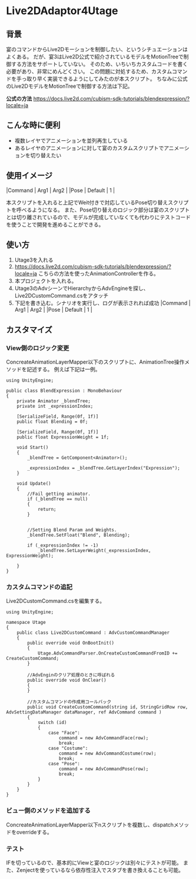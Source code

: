 # Live2DAdaptor4Utage

## 背景
宴のコマンドからLive2Dモーションを制御したい、というシチュエーションはよくある。
だが、宴3はLive2D公式で紹介されているモデルをMotionTreeで制御する方法をサポートしていない。
そのため、いちいちカスタムコードを書く必要があり、非常にめんどくさい。
この問題に対処するため、カスタムコマンドを手っ取り早く実装できるようにしてみたのが本スクリプト。
ちなみに公式のLive2DモデルをMotionTreeで制御する方法は下記。

**公式の方法**
https://docs.live2d.com/cubism-sdk-tutorials/blendexpression/?locale=ja


## こんな時に便利
- 複数レイヤでアニメーションを並列再生している
- あるレイヤのアニメーションに対して宴のカスタムスクリプトでアニメーションを切り替えたい

## 使用イメージ

|Command | Arg1 | Arg2 |
|Pose | Default | 1 |

本スクリプトを入れると上記でWeit付きで対応しているPose切り替えスクリプトを呼べるようになる。
また、Pose切り替えのロジック部分は宴のスクリプトとは切り離されているので、モデルが完成していなくても代わりにテストコードを使うことで開発を進めることができる。

## 使い方
1. Utage3を入れる
2. https://docs.live2d.com/cubism-sdk-tutorials/blendexpression/?locale=ja こちらの方法を使ったAnimationControllerを作る。
3. 本プロジェクトを入れる。
4. Utage3のAdvシーンでHierarchyからAdvEngineを探し、Live2DCustomCommand.csをアタッチ
5. 下記を書き込む。シナリオを実行し、ログが表示されれば成功
|Command | Arg1 | Arg2 |
|Pose | Default | 1 |

## カスタマイズ

### View側のロジック変更
ConcreateAnimationLayerMapper以下のスクリプトに、AnimationTree操作メソッドを記述する。
例えば下記は一例。

```
using UnityEngine;
 
public class BlendExpression : MonoBehaviour
{
    private Animator _blendTree;
    private int _expressionIndex;
 
    [SerializeField, Range(0f, 1f)]
    public float Blending = 0f;
 
    [SerializeField, Range(0f, 1f)]
    public float ExpressionWeight = 1f;
 
    void Start()
    {
        _blendTree = GetComponent<Animator>();
 
        _expressionIndex = _blendTree.GetLayerIndex("Expression");
    }
 
    void Update()
    {
        //Fail getting animator.
        if (_blendTree == null)
        {
            return;
        }
 
 
        //Setting Blend Param and Weights.
        _blendTree.SetFloat("Blend", Blending);
 
        if (_expressionIndex != -1)
            _blendTree.SetLayerWeight(_expressionIndex, ExpressionWeight);
 
    }
}
```

### カスタムコマンドの追記
Live2DCustomCommand.csを編集する。

```
using UnityEngine;

namespace Utage
{
	public class Live2DCustomCommand : AdvCustomCommandManager
	{
		public override void OnBootInit()
		{
			Utage.AdvCommandParser.OnCreateCustomCommandFromID += CreateCustomCommand;
		}

		//AdvEnginのクリア処理のときに呼ばれる
		public override void OnClear()
		{
		}
 		
		//カスタムコマンドの作成用コールバック
		public void CreateCustomCommand(string id, StringGridRow row, AdvSettingDataManager dataManager, ref AdvCommand command )
		{
			switch (id)
			{
				case "Face":
					command = new AdvCommandFace(row);
					break;
				case "Costume":
					command = new AdvCommandCostume(row);
					break;
				case "Pose":
					command = new AdvCommandPose(row);
					break;
			}
		}
	}
}
```

### ビュー側のメソッドを追加する
ConcreateAnimationLayerMapper以下nスクリプトを複数し、dispatchメソッドをoverrideする。

### テスト
IFを切っているので、基本的にViewと宴のロジックは別々にテストが可能。
また、Zenjectを使っているなら依存性注入でスタブを書き換えることも可能。

